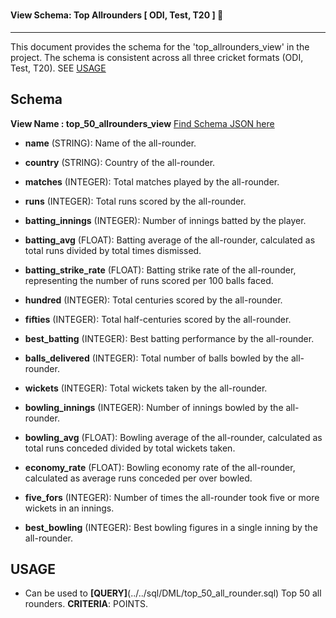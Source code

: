 # <h4 align="left"> View Schema: Top Allrounders [ ODI, Test, T20 ] 🏏 </h4>

<hr>

This document provides the schema for the 'top_allrounders_view' in the project. The schema is consistent across all three cricket formats (ODI, Test, T20). SEE [USAGE](#usage)

## Schema

**View Name : top_50_allrounders_view** [Find Schema JSON here](./top_all_rounder_view.json)

- **name** (STRING): Name of the all-rounder.

- **country** (STRING): Country of the all-rounder.

- **matches** (INTEGER): Total matches played by the all-rounder.

- **runs** (INTEGER): Total runs scored by the all-rounder.

- **batting_innings** (INTEGER): Number of innings batted by the player.

- **batting_avg** (FLOAT): Batting average of the all-rounder, calculated as total runs divided by total times dismissed.

- **batting_strike_rate** (FLOAT): Batting strike rate of the all-rounder, representing the number of runs scored per 100 balls faced.

- **hundred** (INTEGER): Total centuries scored by the all-rounder.

- **fifties** (INTEGER): Total half-centuries scored by the all-rounder.

- **best_batting** (INTEGER): Best batting performance by the all-rounder.

- **balls_delivered** (INTEGER): Total number of balls bowled by the all-rounder.

- **wickets** (INTEGER): Total wickets taken by the all-rounder.

- **bowling_innings** (INTEGER): Number of innings bowled by the all-rounder.

- **bowling_avg** (FLOAT): Bowling average of the all-rounder, calculated as total runs conceded divided by total wickets taken.

- **economy_rate** (FLOAT): Bowling economy rate of the all-rounder, calculated as average runs conceded per over bowled.

- **five_fors** (INTEGER): Number of times the all-rounder took five or more wickets in an innings.

- **best_bowling** (INTEGER): Best bowling figures in a single inning by the all-rounder.

## USAGE

- Can be used to **[QUERY]**(../../sql/DML/top_50_all_rounder.sql) Top 50 all rounders. **CRITERIA**: POINTS.
